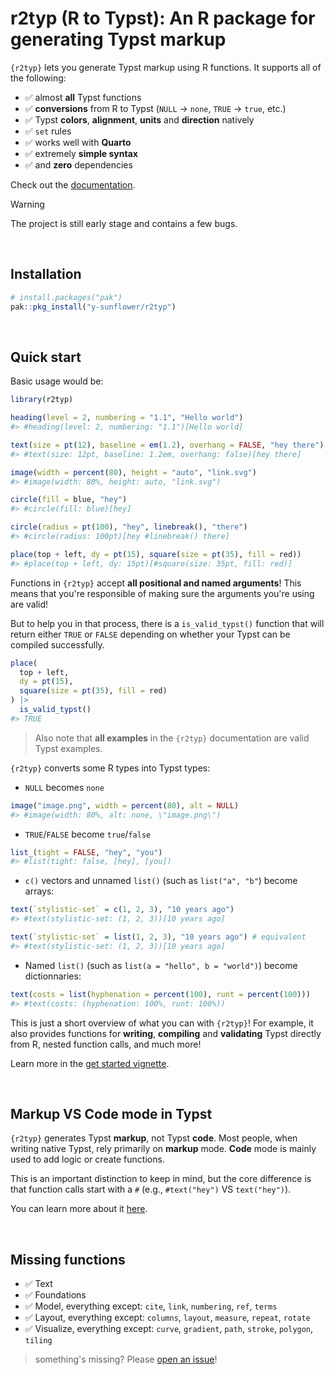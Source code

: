 # r2typ (R to Typst): An R package for generating Typst markup

`{r2typ}` lets you generate Typst markup using R functions. It supports all of the following:

- ✅ almost **all** Typst functions
- ✅ **conversions** from R to Typst (`NULL` -> `none`, `TRUE` -> `true`, etc.)
- ✅ Typst **colors**, **alignment**, **units** and **direction** natively
- ✅ `set` rules
- ✅ works well with **Quarto**
- ✅ extremely **simple syntax**
- ✅ and **zero** dependencies

Check out the [documentation](https://y-sunflower.github.io/r2typ/).

> [!WARNING]  
> The project is still early stage and contains a few bugs.

<br>

## Installation

```r
# install.packages("pak")
pak::pkg_install("y-sunflower/r2typ")
```

<br>

## Quick start

Basic usage would be:

```r
library(r2typ)

heading(level = 2, numbering = "1.1", "Hello world")
#> #heading(level: 2, numbering: "1.1")[Hello world]

text(size = pt(12), baseline = em(1.2), overhang = FALSE, "hey there")
#> #text(size: 12pt, baseline: 1.2em, overhang: false)[hey there]

image(width = percent(80), height = "auto", "link.svg")
#> #image(width: 80%, height: auto, "link.svg")

circle(fill = blue, "hey")
#> #circle(fill: blue)[hey]

circle(radius = pt(100), "hey", linebreak(), "there")
#> #circle(radius: 100pt)[hey #linebreak() there]

place(top + left, dy = pt(15), square(size = pt(35), fill = red))
#> #place(top + left, dy: 15pt)[#square(size: 35pt, fill: red)]
```

Functions in `{r2typ}` accept **all positional and named arguments**! This means that you're responsible of making sure the arguments you're using are valid!

But to help you in that process, there is a `is_valid_typst()` function that will return either `TRUE` or `FALSE` depending on whether your Typst can be compiled successfully.

```r
place(
  top + left,
  dy = pt(15),
  square(size = pt(35), fill = red)
) |>
  is_valid_typst()
#> TRUE
```

> Also note that **all examples** in the `{r2typ}` documentation are valid Typst examples.

`{r2typ}` converts some R types into Typst types:

- `NULL` becomes `none`

```r
image("image.png", width = percent(80), alt = NULL)
#> #image(width: 80%, alt: none, \"image.png\")
```

- `TRUE`/`FALSE` become `true`/`false`

```r
list_(tight = FALSE, "hey", "you")
#> #list(tight: false, [hey], [you])
```

- `c()` vectors and unnamed `list()` (such as `list("a", "b"`) become arrays:

```r
text(`stylistic-set` = c(1, 2, 3), "10 years ago")
#> #text(stylistic-set: (1, 2, 3))[10 years ago]

text(`stylistic-set` = list(1, 2, 3), "10 years ago") # equivalent
#> #text(stylistic-set: (1, 2, 3))[10 years ago]
```

- Named `list()` (such as `list(a = "hello", b = "world")`) become dictionnaries:

```r
text(costs = list(hyphenation = percent(100), runt = percent(100)))
#> #text(costs: (hyphenation: 100%, runt: 100%))
```

This is just a short overview of what you can with `{r2typ}`! For example, it also provides functions for **writing**, **compiling** and **validating** Typst directly from R, nested function calls, and much more!

Learn more in the [get started vignette](https://y-sunflower.github.io/r2typ/articles/r2typ.html).

<br>

## Markup VS Code mode in Typst

`{r2typ}` generates Typst **markup**, not Typst **code**. Most people, when writing native Typst, rely primarily on **markup** mode. **Code** mode is mainly used to add logic or create functions.

This is an important distinction to keep in mind, but the core difference is that function calls start with a `#` (e.g., `#text("hey")` VS `text("hey")`).

You can learn more about it [here](https://typst.app/docs/reference/syntax/).

<br>

## Missing functions

- ✅ Text
- ✅ Foundations
- ✅ Model, everything except: `cite`, `link`, `numbering`, `ref`, `terms`
- ✅ Layout, everything except: `columns`, `layout`, `measure`, `repeat`, `rotate`
- ✅ Visualize, everything except: `curve`, `gradient`, `path`, `stroke`, `polygon`, `tiling`

> something's missing? Please [open an issue](https://github.com/y-sunflower/r2typ/issues)!
